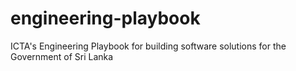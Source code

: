 # engineering-playbook
ICTA's Engineering Playbook for building software solutions for the Government of Sri Lanka
